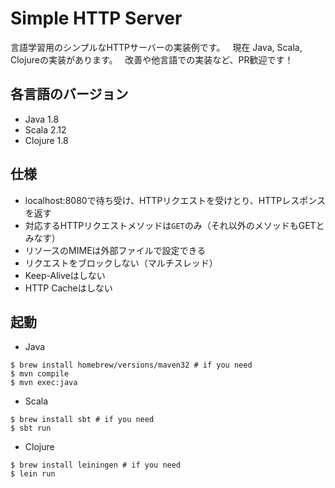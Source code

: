 # Simple HTTP Server
言語学習用のシンプルなHTTPサーバーの実装例です。  
現在 Java, Scala, Clojureの実装があります。  
改善や他言語での実装など、PR歓迎です！

## 各言語のバージョン
- Java 1.8
- Scala 2.12
- Clojure 1.8

## 仕様
- localhost:8080で待ち受け、HTTPリクエストを受けとり、HTTPレスポンスを返す
- 対応するHTTPリクエストメソッドは`GET`のみ（それ以外のメソッドもGETとみなす）
- リソースのMIMEは外部ファイルで設定できる
- リクエストをブロックしない（マルチスレッド）
- Keep-Aliveはしない
- HTTP Cacheはしない

## 起動

- Java  
```
$ brew install homebrew/versions/maven32 # if you need
$ mvn compile
$ mvn exec:java
```

- Scala
```
$ brew install sbt # if you need
$ sbt run
```

- Clojure
```
$ brew install leiningen # if you need
$ lein run
```
